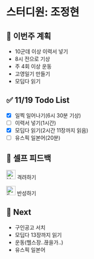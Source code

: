 # 스터디원: 조정현

## 🚀 이번주 계획

- 10군데 이상 이력서 넣기
- 8시 전으로 기상
- 주 4회 이상 운동
- 고영일기 만들기
- 모딥다 읽기

## ✅ 11/19 Todo List

- [x] 일찍 일어나기(6시 30분 기상)
- [ ] 이력서 넣기(1시간)
- [x] 모딥다 읽기(2시간 11장까지 읽음)
- [ ] 유스픽 일본어(20분)

## 🎉 셀프 피드백

<img src="https://raw.githubusercontent.com/Tarikul-Islam-Anik/Animated-Fluent-Emojis/master/Emojis/Smilies/Hugging%20Face.png" alt="Hugging Face" width="25" height="25"> 격려하기</img>

>

<img src="https://raw.githubusercontent.com/Tarikul-Islam-Anik/Animated-Fluent-Emojis/master/Emojis/Smilies/Face%20with%20Monocle.png" alt="Face with Monocle" width="25" height="25"> 반성하기</img>

>

## 🌱 Next

- 구인공고 서치
- 모딥다 13장까지 읽기
- 운동(헬스장..끊을가..)
- 유스픽 일본어
